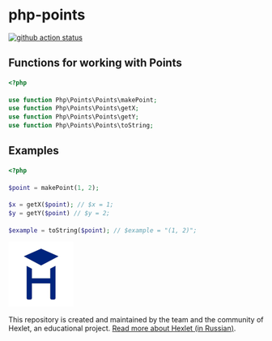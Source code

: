 # php-points

[![github action status](https://github.com/hexlet-components/php-points/workflows/PHP%20CI/badge.svg)](../../actions)

## Functions for working with Points

```php
<?php

use function Php\Points\Points\makePoint;
use function Php\Points\Points\getX;
use function Php\Points\Points\getY;
use function Php\Points\Points\toString;
```

## Examples

```php
<?php

$point = makePoint(1, 2);

$x = getX($point); // $x = 1;
$y = getY($point) // $y = 2;

$example = toString($point); // $example = "(1, 2)";
```

[![Hexlet Ltd. logo](https://raw.githubusercontent.com/Hexlet/assets/master/images/hexlet_logo128.png)](https://ru.hexlet.io/pages/about?utm_source=github&utm_medium=link&utm_campaign=php-points)

This repository is created and maintained by the team and the community of Hexlet, an educational project. [Read more about Hexlet (in Russian)](https://ru.hexlet.io/pages/about?utm_source=github&utm_medium=link&utm_campaign=php-points).
